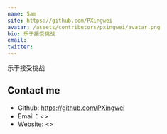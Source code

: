 ```yaml
---
name: Sam
site: https://github.com/PXingwei
avatar: /assets/contributors/pxingwei/avatar.png
bio: 乐于接受挑战
email: 
twitter: 
---
```


乐于接受挑战

## Contact me

- Github: <https://github.com/PXingwei>
- Email：<>
- Website: <>
